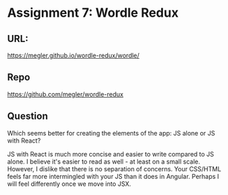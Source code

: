 # Assignment 7: Wordle Redux

## URL:

https://megler.github.io/wordle-redux/wordle/

## Repo

https://github.com/megler/wordle-redux

## Question

Which seems better for creating the elements of the app: JS alone or JS with React?

JS with React is much more concise and easier to write compared to JS alone. I believe it's easier to read as well - at least on a small scale. However, I dislike that there is no separation of concerns. Your CSS/HTML feels far more intermingled with your JS than it does in Angular. Perhaps I will feel differently once we move into JSX.
